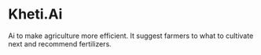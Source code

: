 # Kheti.Ai
Ai to make agriculture more efficient. It suggest farmers to what to cultivate next and recommend fertilizers.